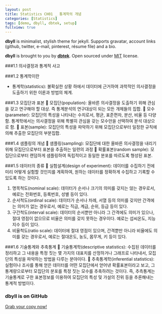 ```yaml
---
layout: post
title: Statistics CH01 _ 통계학의 개념
categories: [Statistics]
tags: [demo, dbyll, dbtek, setup]
fullview: true
---
```


**dbyll** is minimalist, stylish theme for jekyll. Supports gravatar, account links (github, twitter, e-mail, pinterest, résume file) and a bio.  

**dbyll** is brought to you by **[dbtek](http://ismaildemirbilek.com)**. Open sourced under [MIT](http://opensource.org/licenses/MIT) license.

###1.1	의사결정과 통계적 사고

###1.2	통계학이란
*	통계학(statistics): 불확실한 상황 하에서 데이터에 근거하여 과학적인 의사결정을 도출하기 위한 이론과 방법의 체계.

###1.3	모집단과 표본
	모집단(population): 올바른 의사결정을 도출하기 위해 관심을 갖고 연구해야 할 대상. 즉 통계분석의 연구대상이 되는 모든 개체들의 집합.
	모수(parameter): 모집단의 특성을 나타내는 수치로서, 평균, 표준편차, 분산, 비율 등 다양함. 통계학에서는 의사결정을 위해 특별히 관심을 갖는 모수만을 선택하여 분석 대상으로 함.
	표본(sample): 모집단의 특성을 파악하기 위해 모집단으로부터 일정한 규칙에 의해 추출한 모집단의 부분집합.

###1.4	샘플링의 개념
	샘플링(sampling): 모집단에 대한 올바른 의사결정을 내리기 위해 모집단으로부터 표본을 추출하는 일련의 과정
	확률표본(random sample): 모집단으로부터 랜덤하게 샘플링하여 독립적이고 동일한 분포를 따르도록 형성된 표본.

###1.5	데이터의 종류
	실험설계(design of experiment): 데이터를 수집하기 전에 미리 어떻게 실험할 것인지를 계획하여, 원하는 데이터를 정확하게 수집하고 기록할 수 있도록 하는 것이다.
1)	명목척도(nominal scale): 데이터가 순서나 크기의 의미를 갖지는 않는 경우로서, 예로는 전화번호, 등록번호, 성별 등이 있다.
2)	순서척도(ordinal scale): 데이터가 순서나 차례, 서열 등의 의미를 갖지만 간격에는 의미가 없는 경우로서, 예로는 직급, 계급, 순위, 등급 등이 있다.
3)	구간척도(interval scale): 데이터의 순서뿐만 아니라 그 간격에도 의미가 있으나, 절대 영점이 없으므로 비율은 의미를 갖지 못하는 경우이다. 예로는 섭씨온도, 지능지수 등이 있다.
4)	비율척도(ratio scale): 데이터에 절대 영점이 있으며, 간격뿐만 아니라 비율에도 의미를 갖는 경우로서, 예로는 절대온도, 농도, 몸무게, 키 등이 있다.

###1.6	기술통계와 추축통계
	기술통계학(descriptive statistics): 수집된 데이터를 정리하고 그 내용을 특정 짓는 몇 가지의 대표치를 산정하거나 그래프로 나타내서, 모집단의 특성을 파악하는 방법을 다루는 분야이다.
	추축통계학(inferential statistics): 실험이나 조사를 통해 얻은 데이터를 어떤 모집단에서 얻어낸 확률표본이라고 보고, 그 통계량으로부터 모집단의 분포를 특정 짓는 모수를 추축하려는 것이다. 즉, 추측통계는 기술통계로 구한 표본정보를 이용하여 모집단의 특성 및 가설의 진위 등을 추론해내는 통계적 방법이다.









### dbyll is on GitHub

<a class="btn btn-default" href="https://github.com/dbtek/dbyll">Grab your copy now!</a>

